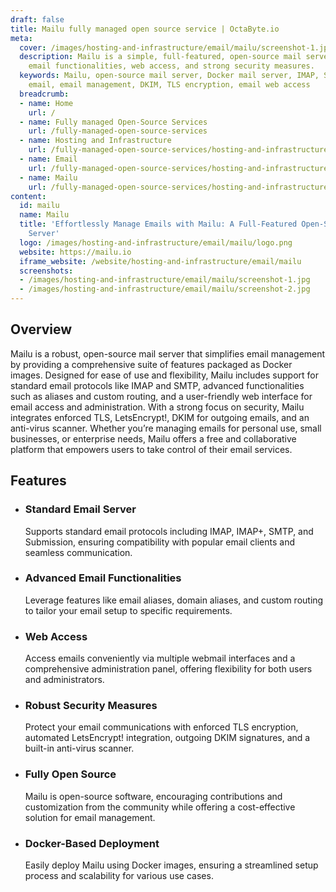 ```yaml
---
draft: false
title: Mailu fully managed open source service | OctaByte.io
meta:
  cover: /images/hosting-and-infrastructure/email/mailu/screenshot-1.jpg
  description: Mailu is a simple, full-featured, open-source mail server with advanced
    email functionalities, web access, and strong security measures.
  keywords: Mailu, open-source mail server, Docker mail server, IMAP, SMTP, secure
    email, email management, DKIM, TLS encryption, email web access
  breadcrumb:
  - name: Home
    url: /
  - name: Fully managed Open-Source Services
    url: /fully-managed-open-source-services
  - name: Hosting and Infrastructure
    url: /fully-managed-open-source-services/hosting-and-infrastructure
  - name: Email
    url: /fully-managed-open-source-services/hosting-and-infrastructure/email
  - name: Mailu
    url: /fully-managed-open-source-services/hosting-and-infrastructure/email/mailu
content:
  id: mailu
  name: Mailu
  title: 'Effortlessly Manage Emails with Mailu: A Full-Featured Open-Source Mail
    Server'
  logo: /images/hosting-and-infrastructure/email/mailu/logo.png
  website: https://mailu.io
  iframe_website: /website/hosting-and-infrastructure/email/mailu
  screenshots:
  - /images/hosting-and-infrastructure/email/mailu/screenshot-1.jpg
  - /images/hosting-and-infrastructure/email/mailu/screenshot-2.jpg
---
```


## Overview

Mailu is a robust, open-source mail server that simplifies email management by providing a comprehensive suite of features packaged as Docker images. Designed for ease of use and flexibility, Mailu includes support for standard email protocols like IMAP and SMTP, advanced functionalities such as aliases and custom routing, and a user-friendly web interface for email access and administration. With a strong focus on security, Mailu integrates enforced TLS, LetsEncrypt!, DKIM for outgoing emails, and an anti-virus scanner. Whether you’re managing emails for personal use, small businesses, or enterprise needs, Mailu offers a free and collaborative platform that empowers users to take control of their email services.

## Features

- ### Standard Email Server

  Supports standard email protocols including IMAP, IMAP+, SMTP, and Submission, ensuring compatibility with popular email clients and seamless communication.

- ### Advanced Email Functionalities

  Leverage features like email aliases, domain aliases, and custom routing to tailor your email setup to specific requirements.

- ### Web Access

  Access emails conveniently via multiple webmail interfaces and a comprehensive administration panel, offering flexibility for both users and administrators.

- ### Robust Security Measures

  Protect your email communications with enforced TLS encryption, automated LetsEncrypt! integration, outgoing DKIM signatures, and a built-in anti-virus scanner.

- ### Fully Open Source

  Mailu is open-source software, encouraging contributions and customization from the community while offering a cost-effective solution for email management.

- ### Docker-Based Deployment

  Easily deploy Mailu using Docker images, ensuring a streamlined setup process and scalability for various use cases.

